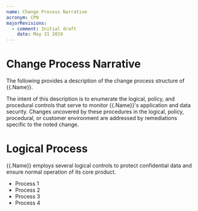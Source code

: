 ```yaml
---
name: Change Process Narrative
acronym: CPN
majorRevisions:
  - comment: Initial draft
    date: May 31 2019
---
```



# Change Process Narrative

The following provides a description of the change process structure of {{.Name}}.

The intent of this description is to enumerate the logical, policy, and procedural controls that serve to monitor {{.Name}}'s application and data security. Changes uncovered by these procedures in the logical, policy, procedural, or customer environment are addressed by remediations specific to the noted change.

# Logical Process

{{.Name}} employs several logical controls to protect confidential data and ensure normal operation of its core product.

* Process 1
* Process 2
* Process 3
* Process 4

